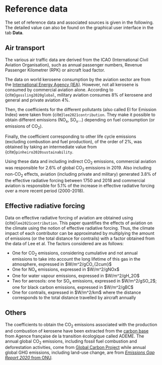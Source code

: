 # Reference data

The set of reference data and associated sources is given in the following. The detailed value can also be found on 
the graphical user interface in the tab <b>Data</b>.

## Air transport

The various air traffic data are derived from the ICAO (International Civil Aviation Organisation), such as annual 
passenger numbers, Revenue Passenger Kilometrer (RPK) or aircraft load factor. 
    
The data on world kerosene consumption by the aviation sector are from the 
<a href="https://www.iea.org/sankey/#?c=World&s=Final%20consumption" target="_blank">International Energy Agency (IEA)</a>. 
However, not all kerosene is consumed by commercial aviation alone. According to {cite}`gossling2020global`, 
military aviation consumes 8% of kerosene and general and private aviation 4%. 
    
Then, the coefficients for the different pollutants (also called EI for Emission Index) were taken from 
{cite}`lee2021contribution`. They make it possible to obtain different emissions (NO<sub>x</sub>, SO<sub>x</sub>...) 
depending on fuel consumption (or emissions of CO<sub>2</sub>). 
    
Finally, the coefficient corresponding to other life cycle emissions (excluding combustion and fuel production), 
of the order of 2%, was obtained by taking an intermediate value from {cite}`pinheiro2020sustainability`.

Using these data and including indirect CO<sub>2</sub> emissions, commercial aviation was responsible for 2.6% of 
global CO<sub>2</sub> emissions in 2019. Also including non-CO<sub>2</sub> effects, aviation (including private and 
military) generated 3.8% of the effective radiative forcing between 1750 and 2018 and commercial aviation is 
responsible for 5.1% of the increase in effective radiative forcing over a more recent period (2000-2018).
    

## Effective radiative forcing

Data on effective radiative forcing of aviation are obtained using {cite}`lee2021contribution`.
This paper quantifies the effects of aviation on the climate using the notion of effective radiative forcing. Thus, 
the climate impact of each contributor can be approximated by multiplying the amount of emissions (or the total 
distance for contrails) with a factor obtained from the data of Lee et al. The factors considered are as follows:
<ul>
<li>One for CO<sub>2</sub> emissions, considering cumulative and not annual emissions to take into account the long lifetime of this gas in the atmosphere, expressed in $W/m^2/gCO_{2cum}$</li>
<li>One for NO<sub>x</sub> emissions, expressed in $W/m^2/gNOx$</li>
<li>One for water vapour emissions, expressed in $W/m^2/gH_2O$</li>
<li>Two for aerosols: one for SO<sub>x</sub> emissions, expressed in $W/m^2/gSO_2$; one for black carbon emissions, expressed in $W/m^2/gBC$</li>
<li>One for contrails, expressed in $W/m^2/km$ where the distance corresponds to the total distance travelled by aircraft annually</li>
</ul>

## Others

The coefficients to obtain the CO<sub>2</sub> emissions associated with the production and combustion of kerosene 
have been extracted from the <a href="https://www.bilans-ges.ademe.fr/docutheque/docs/%5BBase%20Carbone%5D%20Documentation%20g%C3%A9n%C3%A9rale%20v11.5.pdf" target="_blank">carbon base</a>
from Agence française de la transition écologique called ADEME. The annual global CO<sub>2</sub> emissions, including 
fossil fuel combustion and deforestation activities, come from <a href="https://www.globalcarbonproject.org/" target="_blank">Global Carbon Project</a>
while annual global GHG emissions, including land-use change, are from <a href="https://www.globalcarbonproject.org/" target="_blank">*Emissions Gap Report 2020* from ONU</a>.

